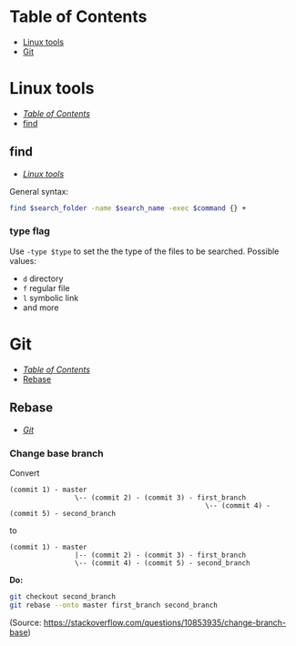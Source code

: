 # Table of Contents
- [Linux tools](#linux-tools)
- [Git](#git)

# Linux tools
- *[Table of Contents](#table-of-contents)*
- [find](#find)

## find
- *[Linux tools](#linux-tools)*

General syntax:
```bash
find $search_folder -name $search_name -exec $command {} +
```

### type flag
Use `-type $type` to set the the type of the files to be searched. Possible values:
- `d` directory
- `f` regular file
- `l` symbolic link
- and more

# Git
- *[Table of Contents](#table-of-contents)*
- [Rebase](#rebase)

## Rebase
- *[Git](#git)*

### Change base branch
Convert
```
(commit 1) - master
                \-- (commit 2) - (commit 3) - first_branch
                                                \-- (commit 4) - (commit 5) - second_branch
```
to
```
(commit 1) - master
                |-- (commit 2) - (commit 3) - first_branch
                \-- (commit 4) - (commit 5) - second_branch
```

**Do:**
```bash
git checkout second_branch
git rebase --onto master first_branch second_branch
```
(Source: https://stackoverflow.com/questions/10853935/change-branch-base)
